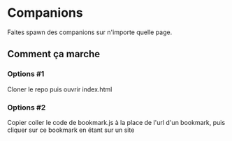# Companions

Faites spawn des companions sur n'importe quelle page.

## Comment ça marche

### Options #1

Cloner le repo puis ouvrir index.html

### Options #2

Copier coller le code de bookmark.js à la place de l'url d'un bookmark, puis cliquer sur ce bookmark en étant sur un site